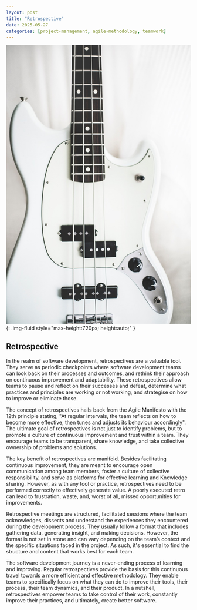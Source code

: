 ```yaml
---
layout: post
title: "Retrospective"
date: 2025-05-27
categories: [project-management, agile-methodology, teamwork]
---
```


![Image](/assets/gb0bdc4a3fd0cdbf11432630db01549cb66ab1fe871a9e756166c9ced2bd3118a1311bcc08afb802d94e52a0e87f814064156182f700b89dc75f24f103785b175_1280.jpg){: .img-fluid style="max-height:720px; height:auto;" }

## Retrospective

In the realm of software development, retrospectives are a valuable tool. They serve as periodic checkpoints where software development teams can look back on their processes and outcomes, and rethink their approach on continuous improvement and adaptability. These retrospectives allow teams to pause and reflect on their successes and defeat, determine what practices and principles are working or not working, and strategise on how to improve or eliminate those.

The concept of retrospectives hails back from the Agile Manifesto with the 12th principle stating, "At regular intervals, the team reflects on how to become more effective, then tunes and adjusts its behaviour accordingly". The ultimate goal of retrospectives is not just to identify problems, but to promote a culture of continuous improvement and trust within a team. They encourage teams to be transparent, share knowledge, and take collective ownership of problems and solutions.

The key benefit of retrospectives are manifold. Besides facilitating continuous improvement, they are meant to encourage open communication among team members, foster a culture of collective responsibility, and serve as platforms for effective learning and Knowledge sharing. However, as with any tool or practice, retrospectives need to be performed correctly to effectively generate value. A poorly executed retro can lead to frustration, waste, and, worst of all, missed opportunities for improvements.

Retrospective meetings are structured, facilitated sessions where the team acknowledges, dissects and understand the experiences they encountered during the development process. They usually follow a format that includes gathering data, generating insight, and making decisions. However, the format is not set in stone and can vary depending on the team’s context and the specific situations faced in the project. As such, it's essential to find the structure and content that works best for each team.

The software development journey is a never-ending process of learning and improving. Regular retrospectives provide the basis for this continuous travel towards a more efficient and effective methodology. They enable teams to specifically focus on what they can do to improve their tools, their process, their team dynamics, and their product. In a nutshell, retrospectives empower teams to take control of their work, constantly improve their practices, and ultimately, create better software.
